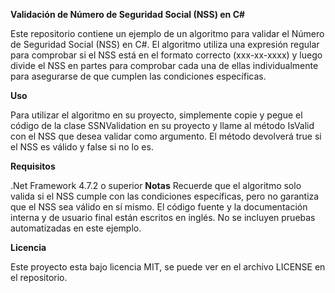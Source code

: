 **Validación de Número de Seguridad Social (NSS) en C#**

Este repositorio contiene un ejemplo de un algoritmo para validar el Número de Seguridad Social (NSS) en C#. El algoritmo utiliza una expresión regular para comprobar si el NSS está en el formato correcto (xxx-xx-xxxx) y luego divide el NSS en partes para comprobar cada una de ellas individualmente para asegurarse de que cumplen las condiciones específicas.

**Uso**

Para utilizar el algoritmo en su proyecto, simplemente copie y pegue el código de la clase SSNValidation en su proyecto y llame al método IsValid con el NSS que desea validar como argumento. El método devolverá true si el NSS es válido y false si no lo es.

**Requisitos**

.Net Framework 4.7.2 o superior
**Notas**
Recuerde que el algoritmo solo valida si el NSS cumple con las condiciones específicas, pero no garantiza que el NSS sea válido en sí mismo.
El código fuente y la documentación interna y de usuario final están escritos en inglés.
No se incluyen pruebas automatizadas en este ejemplo.

**Licencia**

Este proyecto esta bajo licencia MIT, se puede ver en el archivo LICENSE en el repositorio.

